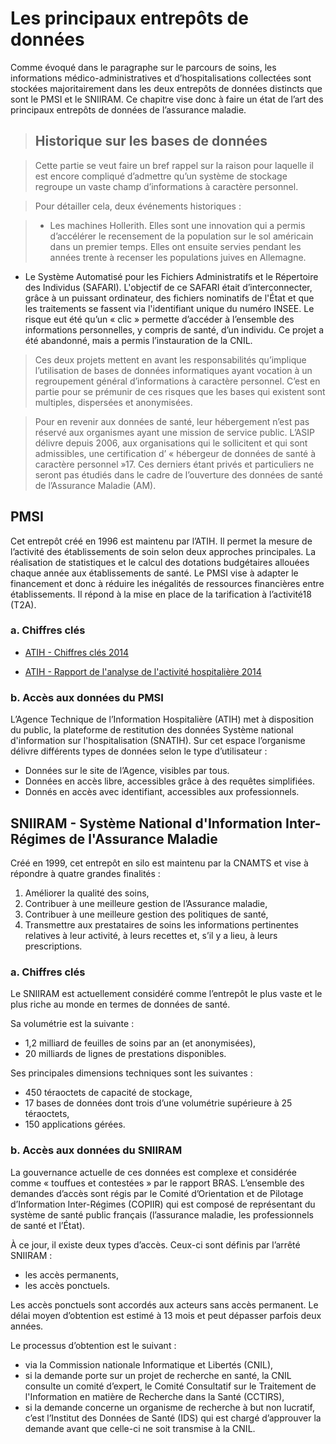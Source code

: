 # Les principaux entrepôts de données

Comme évoqué dans le paragraphe sur le parcours de soins, les informations médico-administratives et d’hospitalisations collectées sont stockées majoritairement dans les deux entrepôts de données distincts que sont le PMSI et le SNIIRAM. Ce chapitre vise donc à faire un état de l’art des principaux entrepôts de données de l’assurance maladie.

> ## Historique sur les bases de données

> Cette partie se veut faire un bref rappel sur la raison pour laquelle il est encore compliqué d’admettre qu’un système de stockage regroupe un vaste champ d’informations à caractère personnel.> Pour détailler cela, deux événements historiques :> - Les machines Hollerith. Elles sont une innovation qui a permis d’accélérer le recensement de la population sur le sol américain dans un premier temps. Elles ont ensuite servies pendant les années trente à recenser les populations juives en Allemagne. - Le Système Automatisé pour les Fichiers Administratifs et le Répertoire des Individus (SAFARI). L'objectif de ce SAFARI était d’interconnecter, grâce à un puissant ordinateur, des fichiers nominatifs de l'État et que les traitements se fassent via l'identifiant unique du numéro INSEE. Le risque eut été qu’un « clic » permette d’accéder à l’ensemble des informations personnelles, y compris de santé, d’un individu. Ce projet a été abandonné, mais a permis l’instauration de la CNIL.

> Ces deux projets mettent en avant les responsabilités qu’implique l’utilisation de bases de données informatiques ayant vocation à un regroupement général d’informations à caractère personnel. C’est en partie pour se prémunir de ces risques que les bases qui existent sont multiples, dispersées et anonymisées.> Pour en revenir aux données de santé, leur hébergement n’est pas réservé aux organismes ayant une mission de service public. L’ASIP délivre depuis 2006, aux organisations qui le sollicitent et qui sont admissibles, une certification d’ « hébergeur de données de santé à caractère personnel »17. Ces derniers étant privés et particuliers ne seront pas étudiés dans le cadre de l’ouverture des données de santé de l’Assurance Maladie (AM).

## PMSI

Cet entrepôt créé en 1996 est maintenu par l’ATIH. Il permet la mesure de l’activité des établissements de soin selon deux approches principales. La réalisation de statistiques et le calcul des dotations budgétaires allouées chaque année aux établissements de santé.Le PMSI vise à adapter le financement et donc à réduire les inégalités de ressources financières entre établissements. Il répond à la mise en place de la tarification à l’activité18 (T2A).
### a. Chiffres clés
- [ATIH - Chiffres clés 2014](http://www.atih.sante.fr/sites/default/files/public/content/2554/atih_chiffres_cles_2014.pdf)- [ATIH - Rapport de l'analyse de l'activité hospitalière 2014](http://www.atih.sante.fr/sites/default/files/public/content/2790/atih_rapport_de_lanalyse_de_lactivite_hospitaliere_2014.pdf)
### b. Accès aux données du PMSI
L’Agence Technique de l’Information Hospitalière (ATIH) met à disposition du public, la plateforme de restitution des données Système national d'information sur l'hospitalisation (SNATIH). Sur cet espace l’organisme délivre différents types de données selon le type d’utilisateur :
- Données sur le site de l’Agence, visibles par tous.- Données en accès libre, accessibles grâce à des requêtes simplifiées. - Donnés en accès avec identifiant, accessibles aux professionnels.

## SNIIRAM - Système National d'Information Inter-Régimes de l'Assurance Maladie

Créé en 1999, cet entrepôt en silo est maintenu par la CNAMTS et vise à répondre à quatre grandes finalités :
1. Améliorer la qualité des soins,2. Contribuer à une meilleure gestion de l’Assurance maladie,3. Contribuer à une meilleure gestion des politiques de santé,4. Transmettre aux prestataires de soins les informations pertinentes relatives à leur activité, à leurs recettes et, s’il y a lieu, à leurs prescriptions.

### a. Chiffres clés

Le SNIIRAM est actuellement considéré comme l’entrepôt le plus vaste et le plus riche au monde en termes de données de santé. 

Sa volumétrie est la suivante :- 1,2 milliard de feuilles de soins par an (et anonymisées), 
- 20 milliards de lignes de prestations disponibles.Ses principales dimensions techniques sont les suivantes :
- 450 téraoctets de capacité de stockage,- 17 bases de données dont trois d’une volumétrie supérieure à 25 téraoctets, - 150 applications gérées.

### b. Accès aux données du SNIIRAM

La gouvernance actuelle de ces données est complexe et considérée comme « touffues et contestées » par le rapport BRAS.L’ensemble des demandes d’accès sont régis par le Comité d’Orientation et de Pilotage d’Information Inter-Régimes (COPIIR) qui est composé de représentant du système de santé public français (l’assurance maladie, les professionnels de santé et l’État).
À ce jour, il existe deux types d’accès. Ceux-ci sont définis par l’arrêté SNIIRAM :
- les accès permanents, 
- les accès ponctuels.

Les accès ponctuels sont accordés aux acteurs sans accès permanent. Le délai moyen d’obtention est estimé à 13 mois et peut dépasser parfois deux années.Le processus d’obtention est le suivant :- via la Commission nationale Informatique et Libertés (CNIL),- si la demande porte sur un projet de recherche en santé, la CNIL consulte un comité d’expert, le Comité Consultatif sur le Traitement de l'Information en matière de Recherche dans la Santé (CCTIRS),- si la demande concerne un organisme de recherche à but non lucratif, c’est l’Institut des Données de Santé (IDS) qui est chargé d’approuver la demande avant que celle-ci ne soit transmise à la CNIL.
